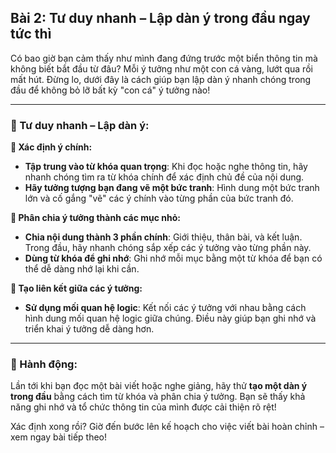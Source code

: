 ## Bài 2: Tư duy nhanh – Lập dàn ý trong đầu ngay tức thì  

Có bao giờ bạn cảm thấy như mình đang đứng trước một biển thông tin mà không biết bắt đầu từ đâu? Mỗi ý tưởng như một con cá vàng, lướt qua rồi mất hút. Đừng lo, dưới đây là cách giúp bạn lập dàn ý nhanh chóng trong đầu để không bỏ lỡ bất kỳ "con cá" ý tưởng nào!

---

### 📌 Tư duy nhanh – Lập dàn ý:

**🔹 Xác định ý chính:**
- **Tập trung vào từ khóa quan trọng**: Khi đọc hoặc nghe thông tin, hãy nhanh chóng tìm ra từ khóa chính để xác định chủ đề của nội dung.
- **Hãy tưởng tượng bạn đang vẽ một bức tranh**: Hình dung một bức tranh lớn và cố gắng "vẽ" các ý chính vào từng phần của bức tranh đó.

**🔹 Phân chia ý tưởng thành các mục nhỏ:**
- **Chia nội dung thành 3 phần chính**: Giới thiệu, thân bài, và kết luận. Trong đầu, hãy nhanh chóng sắp xếp các ý tưởng vào từng phần này.
- **Dùng từ khóa để ghi nhớ**: Ghi nhớ mỗi mục bằng một từ khóa để bạn có thể dễ dàng nhớ lại khi cần.

**🔹 Tạo liên kết giữa các ý tưởng:**
- **Sử dụng mối quan hệ logic**: Kết nối các ý tưởng với nhau bằng cách hình dung mối quan hệ logic giữa chúng. Điều này giúp bạn ghi nhớ và triển khai ý tưởng dễ dàng hơn.

---

### 🚀 Hành động:

Lần tới khi bạn đọc một bài viết hoặc nghe giảng, hãy thử **tạo một dàn ý trong đầu** bằng cách tìm từ khóa và phân chia ý tưởng. Bạn sẽ thấy khả năng ghi nhớ và tổ chức thông tin của mình được cải thiện rõ rệt!

Xác định xong rồi? Giờ đến bước lên kế hoạch cho việc viết bài hoàn chỉnh – xem ngay bài tiếp theo!